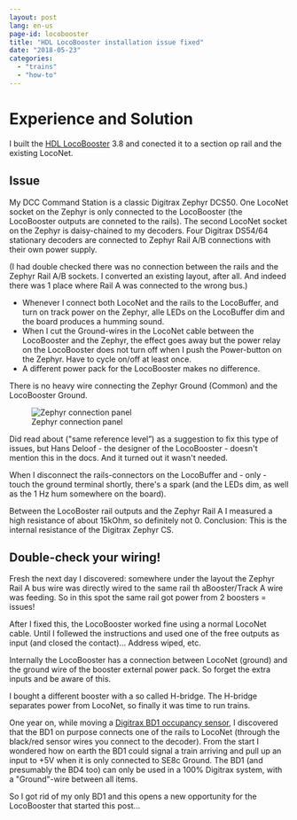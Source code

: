 ```yaml
---
layout: post
lang: en-us
page-id: locobooster
title: "HDL LocoBooster installation issue fixed"
date: "2018-05-23"
categories:
  - "trains"
  - "how-to"
---
```


# Experience and Solution

I built the [HDL LocoBooster](https://locohdl.synology.me) 3.8 and conected it to a section op rail and the existing LocoNet.

## Issue

My DCC Command Station is a classic Digitrax Zephyr DCS50. One LocoNet socket on the Zephyr is only connected to the LocoBooster (the LocoBooster outputs are conneted to the rails). The second LocoNet socket on the Zephyr is daisy-chained to my decoders. Four Digitrax DS54/64 stationary decoders are connected to Zephyr Rail A/B connections with their own power supply.

(I had double checked there was no connection between the rails and the Zephyr Rail A/B sockets. I converted an existing layout, after all. And indeed there was 1 place where Rail A was connected to the wrong bus.)

- Whenever I connect both LocoNet and the rails to the LocoBuffer, and turn on track power on the Zephyr, alle LEDs on the LocoBuffer dim and the board produces a humming sound.
- When I cut the Ground-wires in the LocoNet cable between the LocoBooster and the Zephyr, the effect goes away but the power relay on the LocoBooster does not turn off when I push the Power-button on the Zephyr. Have to cycle on/off at least once.
- A different power pack for the LocoBooster makes no difference.

There is no heavy wire connecting the Zephyr Ground (Common) and the LocoBooster Ground.

<figure><img src='{{ "/assets/img/blog/Zephyr-Rear-Panel.png" | relative_url }}' alt="Zephyr connection panel" class='img-fluid'><figcaption class="kleiner">Zephyr connection panel</figcaption></figure>

Did read about ("same reference level”) as a suggestion to fix this type of issues, but Hans Deloof - the designer of the LocoBooster - doesn't mention this in the docs. And it turned out it wasn't needed.

When I disconnect the rails-connectors on the LocoBuffer and - only - touch the ground terminal shortly, there's a spark (and the LEDs dim, as well as the 1 Hz hum somewhere on the board).

Between the LocoBoster rail outputs and the Zephyr Rail A I measured a high resistance of about 15kOhm, so definitely not 0. Conclusion: This is the internal resistance of the Digitrax Zephyr CS.

## Double-check your wiring!

Fresh the next day I discovered: somewhere under the layout the Zephyr Rail A bus wire was directly wired to the same rail th aBooster/Track A wire was feeding. So in this spot the same rail got power from 2 boosters = issues!

After I fixed this, the LocoBooster worked fine using a normal LocoNet cable. Until I follewed the instructions and used one of the free outputs as input (and closed the contact)... Address wiped, etc.

Internally the LocoBooster has a connection between LocoNet (ground) and the ground wire of the booster external power pack. So forget the extra inputs and be aware of this.

I bought a different booster with a so called H-bridge. The H-bridge separates power from LocoNet, so finally it was time to run trains.

One year on, while moving a [Digitrax BD1 occupancy sensor](https://www.digitrax.com/media/apps/products/detection-signaling/bd1/documents/BD1%20Inst.pdf), I discovered that the BD1 on purpose connects one of the rails to LocoNet (through the black/red sensor wires you connect to the decoder). From the start I wondered how on earth the BD1 could signal a train arriving and pull up an input to +5V when it is only connected to SE8c Ground. The BD1 (and presumably the BD4 too) can only be used in a 100% Digitrax system, with a "Ground"-wire between all items.

So I got rid of my only BD1 and this opens a new opportunity for the LocoBooster that started this post...
